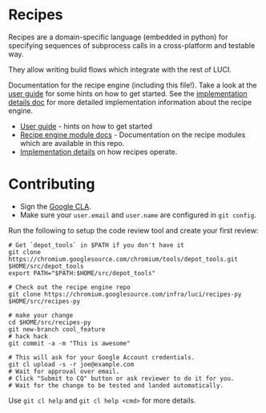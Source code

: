 # Recipes

Recipes are a domain-specific language (embedded in python) for specifying
sequences of subprocess calls in a cross-platform and testable way.

They allow writing build flows which integrate with the rest of LUCI.

Documentation for the recipe engine (including this file!). Take a look at
the [user guide](doc/user_guide.md) for some hints on how to get started.
See the [implementation details doc](doc/implementation_details.md) for more
detailed implementation information about the recipe engine.

* [User guide](doc/user_guide.md) - hints on how to get started
* [Recipe engine module docs](README.recipes.md) - Documentation on the recipe
  modules which are available in this repo.
* [Implementation details](doc/implementation_details.md) on how recipes
  operate.

# Contributing

  * Sign the [Google CLA](https://cla.developers.google.com/clas).
  * Make sure your `user.email` and `user.name` are configured in `git config`.

Run the following to setup the code review tool and create your first review:

    # Get `depot_tools` in $PATH if you don't have it
    git clone https://chromium.googlesource.com/chromium/tools/depot_tools.git $HOME/src/depot_tools
    export PATH="$PATH:$HOME/src/depot_tools"

    # Check out the recipe engine repo
    git clone https://chromium.googlesource.com/infra/luci/recipes-py $HOME/src/recipes-py

    # make your change
    cd $HOME/src/recipes-py
    git new-branch cool_feature
    # hack hack
    git commit -a -m "This is awesome"

    # This will ask for your Google Account credentials.
    git cl upload -s -r joe@example.com
    # Wait for approval over email.
    # Click "Submit to CQ" button or ask reviewer to do it for you.
    # Wait for the change to be tested and landed automatically.

Use `git cl help` and `git cl help <cmd>` for more details.
